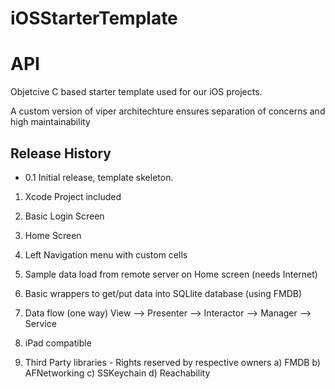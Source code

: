 # iOSStarterTemplate

API
===

Objetcive C based starter template used for our iOS projects. 

A custom version of viper architechture ensures separation of concerns and high maintainability 


## Release History

* 0.1 Initial release, template skeleton.

1. Xcode Project included

2. Basic Login Screen

3. Home Screen

4. Left Navigation menu with custom cells

5. Sample data load from remote server on Home screen (needs Internet)

6. Basic wrappers to get/put data into SQLlite database  (using FMDB)

6. Data flow (one way) View --> Presenter --> Interactor --> Manager --> Service

7. iPad compatible

8. Third Party libraries - Rights reserved by respective owners
    a) FMDB
    b) AFNetworking
    c) SSKeychain
    d) Reachability
    